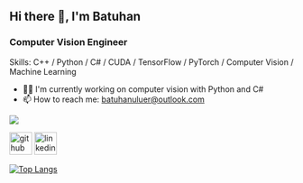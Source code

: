## Hi there 👋, I'm Batuhan

### Computer Vision Engineer

Skills: C++ / Python / C# / CUDA / TensorFlow / PyTorch / Computer Vision / Machine Learning
 
- 🧑‍💼 I'm currently working on computer vision with Python and C#
- 📫 How to reach me: batuhanuluer@outlook.com 

![](https://github-readme-stats.vercel.app/api?username=batuhanuluer&show_icons=true&theme=transparent)
  
[<img src='https://cdn.jsdelivr.net/npm/simple-icons@3.0.1/icons/github.svg' alt='github' height='40'>](https://github.com/Batuhanuluer)  [<img src='https://cdn.jsdelivr.net/npm/simple-icons@3.0.1/icons/linkedin.svg' alt='linkedin' height='40'>](https://www.linkedin.com/in/batuhan-uluer-1a7758213/)    

[![Top Langs](https://github-readme-stats.vercel.app/api/top-langs/?username=batuhanuluer)](https://github.com/anuraghazra/github-readme-stats)                


